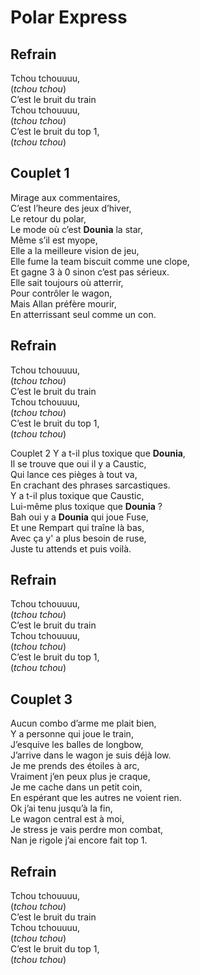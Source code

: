# Polar Express

## Refrain

Tchou tchouuuu, \
(_tchou tchou_)\
C’est le bruit du train\
Tchou tchouuuu, \
(_tchou tchou_)\
C’est le bruit du top 1,\
(_tchou tchou_)

## Couplet 1

Mirage aux commentaires,\
C’est l’heure des jeux d’hiver,\
Le retour du polar,\
Le mode où c’est **Dounia** la star,\
Même s’il est myope,\
Elle a la meilleure vision de jeu,\
Elle fume la team biscuit comme une clope,\
Et gagne 3 à 0 sinon c’est pas sérieux.\
Elle sait toujours où atterrir,\
Pour contrôler le wagon,\
Mais Allan préfère mourir,\
En atterrissant seul comme un con.

## Refrain

Tchou tchouuuu, \
(_tchou tchou_)\
C’est le bruit du train\
Tchou tchouuuu, \
(_tchou tchou_)\
C’est le bruit du top 1,\
(_tchou tchou_)

Couplet 2
Y a t-il plus toxique que **Dounia**,\
Il se trouve que oui il y a Caustic,\
Qui lance ces pièges à tout va,\
En crachant des phrases sarcastiques.\
Y a t-il plus toxique que Caustic,\
Lui-même plus toxique que **Dounia** ?\
Bah oui y a **Dounia** qui joue Fuse,\
Et une Rempart qui traîne là bas,\
Avec ça y' a plus besoin de ruse,\
Juste tu attends et puis voilà.

## Refrain

Tchou tchouuuu, \
(_tchou tchou_)\
C’est le bruit du train\
Tchou tchouuuu, \
(_tchou tchou_)\
C’est le bruit du top 1,\
(_tchou tchou_)

## Couplet 3

Aucun combo d’arme me plait bien,\
Y a personne qui joue le train,\
J’esquive les balles de longbow,\
J’arrive dans le wagon je suis déjà low.\
Je me prends des étoiles à arc,\
Vraiment j’en peux plus je craque,\
Je me cache dans un petit coin,\
En espérant que les autres ne voient rien.\
Ok j’ai tenu jusqu’à la fin,\
Le wagon central est à moi,\
Je stress je vais perdre mon combat,\
Nan je rigole j’ai encore fait top 1.

## Refrain

Tchou tchouuuu, \
(_tchou tchou_)\
C’est le bruit du train\
Tchou tchouuuu, \
(_tchou tchou_)\
C’est le bruit du top 1,\
(_tchou tchou_)
